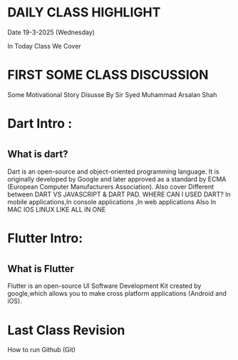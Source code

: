 # DAILY CLASS HIGHLIGHT

Date 19-3-2025 (Wednesday)

In Today Class We Cover

<h1>FIRST SOME CLASS DISCUSSION</h1>
     <p>Some Motivational Story Disusse By Sir Syed Muhammad Arsalan Shah </p>

<h1>Dart Intro :<h1/>
 <h2>What is dart?</h2>
   <p>Dart is an open-source and object-oriented  programming language. It is originally  developed by Google and later approved as a  standard by ECMA (European Computer  
       Manufacturers Association). Also cover Different between DART VS JAVASCRIPT & DART PAD. WHERE CAN I USED DART? In mobile applications,In console applications ,In web applications 
        Also In MAC IOS LINUX LIKE ALL IN ONE</p>
        
<h1>Flutter Intro:<h1/> <h2>What is Flutter</h2>
  <p> Flutter is an open-source UI Software Development Kit  created by google,which allows you to make  cross platform applications  (Android and iOS).</p> 

<h1>Last Class Revision </h1>
<p>How to run Github (Git)</p>

    
